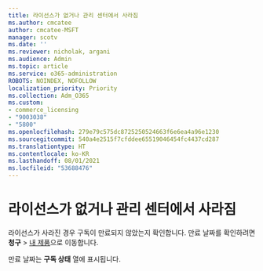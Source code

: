 ```yaml
---
title: 라이선스가 없거나 관리 센터에서 사라짐
ms.author: cmcatee
author: cmcatee-MSFT
manager: scotv
ms.date: ''
ms.reviewer: nicholak, argani
ms.audience: Admin
ms.topic: article
ms.service: o365-administration
ROBOTS: NOINDEX, NOFOLLOW
localization_priority: Priority
ms.collection: Adm_O365
ms.custom:
- commerce_licensing
- "9003038"
- "5800"
ms.openlocfilehash: 279e79c575dc8725250524663f6e6ea4a96e1230
ms.sourcegitcommit: 540a4e2515f7cfddee65519046454fc4437cd287
ms.translationtype: HT
ms.contentlocale: ko-KR
ms.lasthandoff: 08/01/2021
ms.locfileid: "53688476"
---
```

# <a name="license-missing-or-disappears-from-the-admin-center"></a>라이선스가 없거나 관리 센터에서 사라짐

라이선스가 사라진 경우 구독이 만료되지 않았는지 확인합니다. 만료 날짜를 확인하려면 **청구** > [내 제품](https://go.microsoft.com/fwlink/p/?linkid=842054)으로 이동합니다.

만료 날짜는 **구독 상태** 열에 표시됩니다.